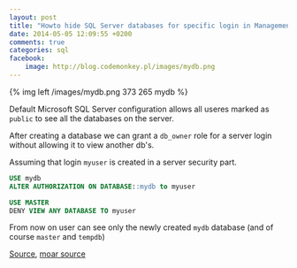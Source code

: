 ```yaml
---
layout: post
title: "Howto hide SQL Server databases for specific login in Management Studio"
date: 2014-05-05 12:09:55 +0200
comments: true
categories: sql
facebook:
    image: http://blog.codemonkey.pl/images/mydb.png
---
```

{% img left /images/mydb.png 373 265 mydb %}

Default Microsoft SQL Server configuration allows all useres marked as `public` to see all the databases on the server. 

After creating a database we can grant a `db_owner` role for a server login without allowing it to view another db's.

Assuming that login `myuser` is created in a server security part.

``` sql
USE mydb
ALTER AUTHORIZATION ON DATABASE::mydb to myuser

USE MASTER
DENY VIEW ANY DATABASE TO myuser
```

From now on user can see only the newly created `mydb` database (and of course `master` and `tempdb`)

[Source](http://social.msdn.microsoft.com/Forums/sqlserver/en-US/a989ca87-660d-41c4-9dac-70b29a83ddfb/hide-database-names-from-unauthroized-users-in-ssms?forum=sqlsecurity),
[moar source](http://www.mssqltips.com/sqlservertip/2995/how-to-hide-sql-server-user-databases-in-sql-server-management-studio/)
